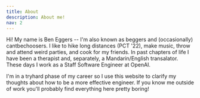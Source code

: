 ```yaml
---
title: About
description: About me!
nav: 2
---
```


Hi! My name is Ben Eggers -- I'm also known as beggers and (occasionally) cantbechoosers. I like to hike long distances (PCT '22), make music, throw and attend weird parties, and cook for my friends. In past chapters of life I have been a therapist and, separately, a Mandarin/English transalator. These days I work as a Staff Software Engineer at OpenAI.

I'm in a tryhard phase of my career so I use this website to clarify my thoughts about how to be a more effective engineer. If you know me outside of work you'll probably find everything here pretty boring!
